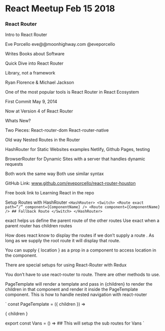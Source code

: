 # React Meetup Feb 15 2018
### React Router

Intro to React Router

Eve Porcello
eve@@moonhighway.com
@eveporcello

Writes Books about Software

Quick Dive into React Router

Library, not a framework

Ryan Florence & Michael Jackson

One of the most popular tools is React Router in React Ecosystem

First Commit May 9, 2014

Now at Version 4 of React Router

Whats New?

Two Pieces:
React-router-dom
React-router-native

Old way Nested Routes in the Router

HashRouter for Static Websites examples Netlify, Github Pages, testing

BrowserRouter for Dynamic Sites with a server that handles dynamic requests

Both work the same way
Both use similar syntax

GitHub Link:
www.github.com/eveporcello/react-router-houston

Free book link to Learning React in the repo

Setup Routes with HashRouter 
`
<HashRouter>
	<Switch>
		<Route exact path=“/” component={ComponentName} />
		<Route component={ComponentName} /> ## Fallback Route
	</Switch>
</HashRouter>
`

exact helps us define the parent route of the other routes
Use exact when a parent router has children routes


How does react know to display the routes if we don’t supply a route . As long as we supply the root route it will display that route.

You can supply  { location } as a prop in a component to access location in the component.

There are special setups for using React-Router with Redux

You don’t have to use react-router to route. There are other methods to use.

PageTemplate will render a template and pass in {children}  to render the children in that component and render it inside the PageTemplate component. This is how to handle nested navigation with react-router

`
const PageTemplate = ({ children }) => 
	<div className="page">
		<MainMenu />
		{ children }
	</div>

export const Vans = () => 
	<PageTemplate>
		## This will setup the sub routes for Vans
		<Router path="/star-wars" component={StarWars} />
		<Router path="/horse" component={Horse} />
		<Router path="/snake-and-wolf" component={SnakeAndWolf} />
	</PageTemplate>
`

